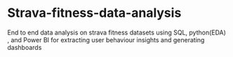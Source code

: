 # Strava-fitness-data-analysis
End to end data analysis on strava fitness datasets using SQL, python(EDA) , and Power BI for extracting user behaviour insights and generating dashboards

